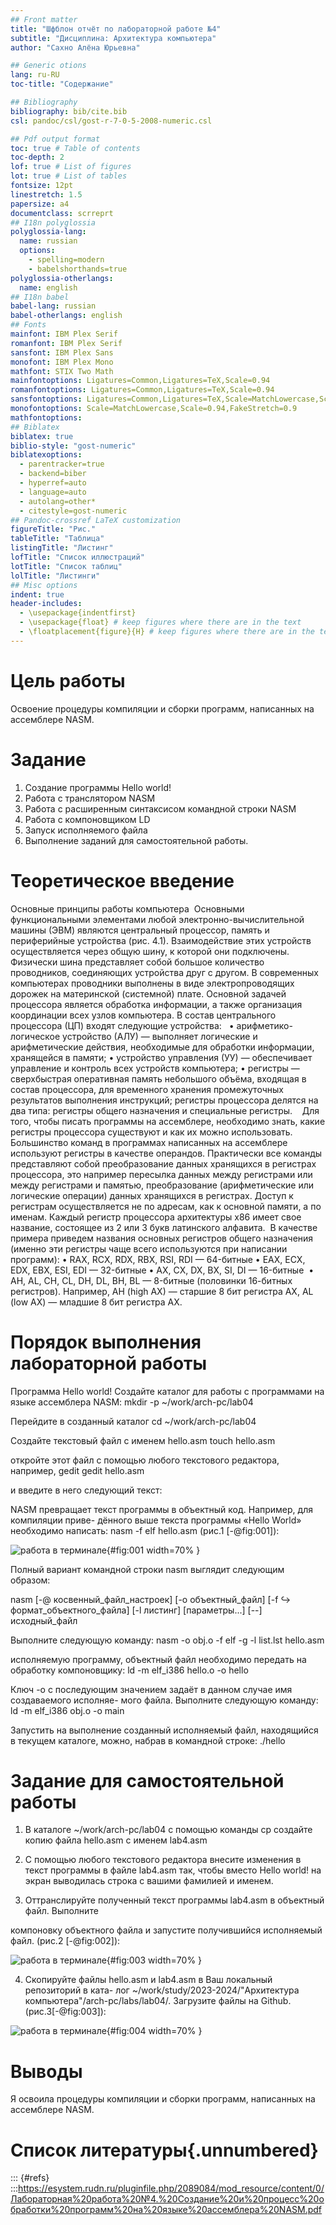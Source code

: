 ```yaml
---
## Front matter
title: "Шфблон отчёт по лабораторной работе №4"
subtitle: "Дисциплина: Архитектура компьютера"
author: "Сахно Алёна Юрьевна"

## Generic otions
lang: ru-RU
toc-title: "Содержание"

## Bibliography
bibliography: bib/cite.bib
csl: pandoc/csl/gost-r-7-0-5-2008-numeric.csl

## Pdf output format
toc: true # Table of contents
toc-depth: 2
lof: true # List of figures
lot: true # List of tables
fontsize: 12pt
linestretch: 1.5
papersize: a4
documentclass: scrreprt
## I18n polyglossia
polyglossia-lang:
  name: russian
  options:
	- spelling=modern
	- babelshorthands=true
polyglossia-otherlangs:
  name: english
## I18n babel
babel-lang: russian
babel-otherlangs: english
## Fonts
mainfont: IBM Plex Serif
romanfont: IBM Plex Serif
sansfont: IBM Plex Sans
monofont: IBM Plex Mono
mathfont: STIX Two Math
mainfontoptions: Ligatures=Common,Ligatures=TeX,Scale=0.94
romanfontoptions: Ligatures=Common,Ligatures=TeX,Scale=0.94
sansfontoptions: Ligatures=Common,Ligatures=TeX,Scale=MatchLowercase,Scale=0.94
monofontoptions: Scale=MatchLowercase,Scale=0.94,FakeStretch=0.9
mathfontoptions:
## Biblatex
biblatex: true
biblio-style: "gost-numeric"
biblatexoptions:
  - parentracker=true
  - backend=biber
  - hyperref=auto
  - language=auto
  - autolang=other*
  - citestyle=gost-numeric
## Pandoc-crossref LaTeX customization
figureTitle: "Рис."
tableTitle: "Таблица"
listingTitle: "Листинг"
lofTitle: "Список иллюстраций"
lotTitle: "Список таблиц"
lolTitle: "Листинги"
## Misc options
indent: true
header-includes:
  - \usepackage{indentfirst}
  - \usepackage{float} # keep figures where there are in the text
  - \floatplacement{figure}{H} # keep figures where there are in the text
---
```


# Цель работы

Освоение процедуры компиляции и сборки программ, написанных на ассемблере NASM.


# Задание

1. Создание программы Hello world!
2. Работа с транслятором NASM
3. Работа с расширенным синтаксисом командной строки NASM
4. Работа с компоновщиком LD
5. Запуск исполняемого файла
6. Выполнение заданий для самостоятельной работы.

# Теоретическое введение

Основные принципы работы компьютера
 Основными функциональными элементами любой электронно-вычислительной машины (ЭВМ) являются центральный процессор, память и периферийные устройства (рис. 4.1). 
Взаимодействие этих устройств осуществляется через общую шину, к которой они подключены. Физически шина представляет собой большое количество проводников, соединяющих устройства друг с другом. В современных компьютерах проводники выполнены в виде электропроводящих дорожек на материнской (системной) плате. 
Основной задачей процессора является обработка информации, а также организация координации всех узлов компьютера. В состав центрального процессора (ЦП) входят следующие устройства: 
 
• арифметико-логическое устройство (АЛУ) — выполняет логические и арифметические действия, необходимые для обработки информации, хранящейся в памяти; 
• устройство управления (УУ) — обеспечивает управление и контроль всех устройств компьютера; 
• регистры — сверхбыстрая оперативная память небольшого объёма, входящая в состав процессора, для временного хранения промежуточных результатов выполнения инструкций; регистры процессора делятся на два типа: регистры общего назначения и специальные регистры.
 
 Для того, чтобы писать программы на ассемблере, необходимо знать, какие регистры процессора существуют и как их можно использовать. Большинство команд в программах написанных на ассемблере используют регистры в качестве операндов. Практически все команды представляют собой преобразование данных хранящихся в регистрах процессора, это например пересылка данных между регистрами или между регистрами и памятью, преобразование (арифметические или логические операции) данных хранящихся в регистрах. 
Доступ к регистрам осуществляется не по адресам, как к основной памяти, а по именам. 
Каждый регистр процессора архитектуры x86 имеет свое название, состоящее из 2 или 3 букв латинского алфавита.
 В качестве примера приведем названия основных регистров общего назначения (именно эти регистры чаще всего используются при написании программ):
• RAX, RCX, RDX, RBX, RSI, RDI — 64-битные 
• EAX, ECX, EDX, EBX, ESI, EDI — 32-битные 
• AX, CX, DX, BX, SI, DI — 16-битные
 • AH, AL, CH, CL, DH, DL, BH, BL — 8-битные (половинки 16-битных регистров). Например, AH (high AX) — старшие 8 бит регистра AX, AL (low AX) — младшие 8 бит регистра AX.

# Порядок выполнения лабораторной работы 
Программа Hello world!
Cоздайте каталог для работы с программами на языке ассемблера NASM:
mkdir -p ~/work/arch-pc/lab04

Перейдите в созданный каталог
cd ~/work/arch-pc/lab04

Создайте текстовый файл с именем hello.asm
touch hello.asm

откройте этот файл с помощью любого текстового редактора, например, gedit
gedit hello.asm

и введите в него следующий текст:

NASM превращает текст программы в объектный код. Например, для компиляции приве-
дённого выше текста программы «Hello World» необходимо написать:
nasm -f elf hello.asm (рис.1 [-@fig:001]):

![работа в терминале](image/001.jpg){#fig:001 width=70% }

Полный вариант командной строки nasm выглядит следующим образом:

nasm [-@ косвенный_файл_настроек] [-o объектный_файл] [-f ↪ 
формат_объектного_файла] [-l листинг] [параметры...] [--] исходный_файл

Выполните следующую команду:
nasm -o obj.o -f elf -g -l list.lst hello.asm

 исполняемую программу, объектный файл
необходимо передать на обработку компоновщику:
ld -m elf_i386 hello.o -o hello

Ключ -o с последующим значением задаёт в данном случае имя создаваемого исполняе-
мого файла.
Выполните следующую команду:
ld -m elf_i386 obj.o -o main

Запустить на выполнение созданный исполняемый файл, находящийся в текущем каталоге,
можно, набрав в командной строке:
./hello

# Задание для самостоятельной работы
1. В каталоге ~/work/arch-pc/lab04 с помощью команды cp создайте копию файла
hello.asm с именем lab4.asm

2. С помощью любого текстового редактора внесите изменения в текст программы в
файле lab4.asm так, чтобы вместо Hello world! на экран выводилась строка с вашими
фамилией и именем.
3. Оттранслируйте полученный текст программы lab4.asm в объектный файл. Выполните

компоновку объектного файла и запустите получившийся исполняемый файл.
(рис.2 [-@fig:002]):

![работа в терминале](image/02.jpg){#fig:003 width=70% }

4. Скопируйте файлы hello.asm и lab4.asm в Ваш локальный репозиторий в ката-
лог ~/work/study/2023-2024/"Архитектура компьютера"/arch-pc/labs/lab04/.
Загрузите файлы на Github.
(рис.3[-@fig:003]):

![работа в терминале](image/03.jpg){#fig:004 width=70% }

# Выводы
Я освоила процедуры компиляции и сборки программ, написанных на ассемблере NASM.

# Список литературы{.unnumbered}

::: {#refs}
:::https://esystem.rudn.ru/pluginfile.php/2089084/mod_resource/content/0/Лабораторная%20работа%20№4.%20Создание%20и%20процесс%20обработки%20программ%20на%20языке%20ассемблера%20NASM.pdf

